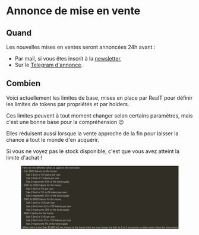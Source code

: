 # Annonce de mise en vente

## Quand

Les nouvelles mises en ventes seront annoncées 24h avant :

* Par mail, si vous êtes inscrit à la [newsletter](https://realt.us1.list-manage.com/subscribe?u=1b010d01cc8a8b882844f9e12\&id=c2e562d6e1),
* Sur le [Telegram d'annonce](https://t.me/Communication\_RealT\_FR).

## Combien

Voici actuellement les limites de base, mises en place par RealT pour définir les limites de tokens par propriétés et par holders.

Ces limites peuvent à tout moment changer selon certains paramètres, mais c'est une bonne base pour la compréhension 😉

Elles réduisent aussi lorsque la vente approche de la fin pour laisser la chance à tout le monde d'en acquérir.

Si vous ne voyez pas le stock disponible, c'est que vous avez atteint la limite d'achat !

<figure><img src="../../.gitbook/assets/image (156).png" alt=""><figcaption></figcaption></figure>
